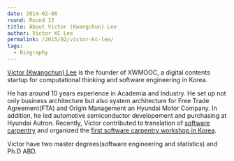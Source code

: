 ```yaml
---
date: 2014-02-06
round: Round 12
title: About Victor (Kwangchun) Lee
author: Victor KC Lee
permalink: /2015/02/victor-kc-lee/
tags:
  - Biography
---
```

[Victor (Kwangchun) Lee](http://wiki.xwmooc.net) is the founder of XWMOOC, a digital contents startup for computational thinking and software engineering in Korea.  

He has around 10 years experience in Academia and Industry. He set up not only business architecture but also system architecture for Free Trade Agreement(FTA) and Origin Management an Hyundai Motor Company. In addition, he led automotive semiconductor developement and purchasing at Hyundai Autron. 
Recently, Victor contributed to translation of [software carpentry](http://software-carpentry.org/blog/2014/11/korean-translation.html) and organized the [first software carpentry workshop in Korea](http://statkclee.github.io/2015-02-25-seoul/).  

Victor have two master degrees(software engineering and statistics) and Ph.D ABD.

